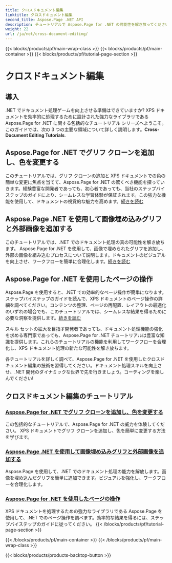 ```yaml
---
title: クロスドキュメント編集
linktitle: クロスドキュメント編集
second_title: Aspose.Page .NET API
description: チュートリアルで Aspose.Page for .NET の可能性を解き放ってください。 XPS ドキュメントでグリフ クローンの追加、色の変更、ページの操作を簡単に行うことができます。
weight: 22
url: /ja/net/cross-document-editing/
---
```


{{< blocks/products/pf/main-wrap-class >}}
{{< blocks/products/pf/main-container >}}
{{< blocks/products/pf/tutorial-page-section >}}

# クロスドキュメント編集


## 導入

 .NET でドキュメント処理ゲームを向上させる準備はできていますか? XPS ドキュメントを効率的に処理するために設計された強力なライブラリである Aspose.Page for .NET に関する包括的なチュートリアル シリーズへようこそ。このガイドでは、次の 3 つの主要な領域について詳しく説明します。**Cross-Document Editing Tutorials**.

## Aspose.Page for .NET でグリフ クローンを追加し、色を変更する

このチュートリアルでは、グリフ クローンの追加と XPS ドキュメントでの色の簡単な変更に焦点を当てて、Aspose.Page for .NET の驚くべき機能を探っていきます。経験豊富な開発者であっても、初心者であっても、当社のステップバイステップのガイドにより、シームレスな学習体験が保証されます。この強力な機能を使用して、ドキュメントの視覚的な魅力を高めます。[続きを読む](./add-glyph-clone-and-change-color/)

## Aspose.Page .NET を使用して画像埋め込みグリフと外部画像を追加する

このチュートリアルでは、.NET でのドキュメント処理の真の可能性を解き放ちます。 Aspose.Page for .NET を使用して、画像で埋められたグリフを追加し、外部の画像を組み込むプロセスについて説明します。ドキュメントのビジュアルを向上させ、ワークフローを簡単に合理化します。[続きを読む](./add-image-filled-glyph-and-foreign-image/)

## Aspose.Page for .NET を使用したページの操作

Aspose.Page を使用すると、.NET での効率的なページ操作が簡単になります。ステップバイステップのガイドを読んで、XPS ドキュメントのページ操作の詳細を調べてください。コンテンツの整理、ページの再配置、レイアウトの最適化のいずれの場合でも、このチュートリアルでは、シームレスな結果を得るために必要な洞察を提供します。[続きを読む](./manipulate-pages/)

スキル セットの拡大を目指す開発者であっても、ドキュメント処理機能の強化を求める専門家であっても、Aspose.Page for .NET チュートリアルは豊富な知識を提供します。これらのチュートリアルの機能を利用してワークフローを合理化し、XPS ドキュメント処理の新たな可能性を解き放ちます。

各チュートリアルを詳しく調べて、Aspose.Page for .NET を使用したクロスドキュメント編集の技術を習得してください。ドキュメント処理スキルを向上させ、.NET 開発のダイナミックな世界で先を行きましょう。コーディングを楽しんでください!
## クロスドキュメント編集のチュートリアル
### [Aspose.Page for .NET でグリフ クローンを追加し、色を変更する](./add-glyph-clone-and-change-color/)
この包括的なチュートリアルで、Aspose.Page for .NET の威力を体験してください。 XPS ドキュメントでグリフ クローンを追加し、色を簡単に変更する方法を学びます。
### [Aspose.Page .NET を使用して画像埋め込みグリフと外部画像を追加する](./add-image-filled-glyph-and-foreign-image/)
Aspose.Page を使用して、.NET でのドキュメント処理の能力を解放します。画像を埋め込んだグリフを簡単に追加できます。ビジュアルを強化し、ワークフローを合理化します。
### [Aspose.Page for .NET を使用したページの操作](./manipulate-pages/)
XPS ドキュメントを処理するための強力なライブラリである Aspose.Page を使用して、.NET でのページ操作を調べます。効率的な結果を得るには、ステップバイステップのガイドに従ってください。
{{< /blocks/products/pf/tutorial-page-section >}}

{{< /blocks/products/pf/main-container >}}
{{< /blocks/products/pf/main-wrap-class >}}

{{< blocks/products/products-backtop-button >}}
